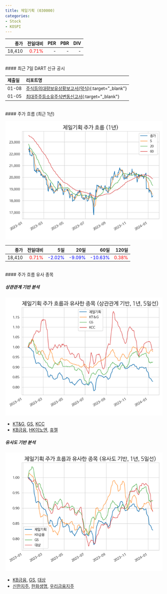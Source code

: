 ```yaml
---
title: 제일기획 (030000)
categories:
- Stock
- KOSPI
---
```


|종가|전일대비|PER|PBR|DIV|
|---:|-------:|--:|--:|--:|
|18,410|<span style="color: red">0.71%</span>|-|-|-|

<!-- more -->

<br>
#### 최근 7일 DART 신규 공시


|제출일|리포트명|
|:-----|:-------|
|01-08|[주식등의대량보유상황보고서(약식)](https://dart.fss.or.kr/dsaf001/main.do?rcpNo=20240108000268){:target="_blank"}|
|01-05|[최대주주등소유주식변동신고서](https://dart.fss.or.kr/dsaf001/main.do?rcpNo=20240105800161){:target="_blank"}|

<br>
#### 주가 흐름 (최근 1년)

![030000](/assets/images/stock/030000.png)

|종가|전일대비|5일|20일|60일|120일|
|---:|-------:|--:|---:|---:|----:|
|18,410|<span style="color: red">0.71%</span>|<span style="color: blue">-2.02%</span>|<span style="color: blue">-9.09%</span>|<span style="color: blue">-10.63%</span>|<span style="color: red">0.38%</span>|

<br>
#### 주가 흐름 유사 종목

##### 상관관계 기반 분석

![030000](/assets/images/stock/030000_corr.png)
- [KT&G](/033780/), [GS](/078930/), [KCC](/002380/)
- [KB금융](/105560/), [HK이노엔](/195940/), [휴젤](/145020/)

##### 유사도 기반 분석

![030000](/assets/images/stock/030000_sim.png)
- [KB금융](/105560/), [GS](/078930/), [대상](/001680/)
- [신한지주](/055550/), [한화생명](/088350/), [우리금융지주](/316140/)